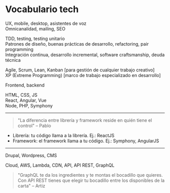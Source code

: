 # Vocabulario tech
UX, mobile, desktop, asistentes de voz  
Omnicanalidad, mailing, SEO

TDD, testing, testing unitario  
Patrones de diseño, buenas prácticas de desarrollo, refactoring, pair programming  
Integración continua, desarrollo incremental, software craftsmanship, deuda técnica

Agile, Scrum, Lean, Kanban [para gestión de cualquier trabajo creativo]  
XP (Extreme Programming) [marco de trabajo especializado en desarrollo]

Frontend, backend

HTML, CSS, JS  
React, Angular, Vue  
Node, PHP, Symphony

---

> "La diferencia entre librería y framework reside en quién tiene el control"
> – Pablo

- Librería: tu código llama a la librería. Ej.: ReactJS
- Framework: el framework llama a tu código. Ej.: Symphony, AngularJS

---

Drupal, Wordpress, CMS

Cloud, AWS, Lambda, CDN, API, API REST, GraphQL

> "GraphQL te da los ingredientes y te montas el bocadillo que quieres.
> Con API REST tienes que elegir tu bocadillo entre los disponibles de la carta"
> – Artiz